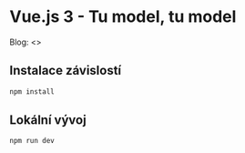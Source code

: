# Vue.js 3 - Tu model, tu model

Blog: <>

## Instalace závislostí

```sh
npm install
```

## Lokální vývoj

```sh
npm run dev
```
